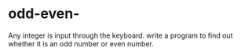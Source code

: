 # odd-even-
Any integer is input through the keyboard. write a program to find out whether it is an odd number or even number.
